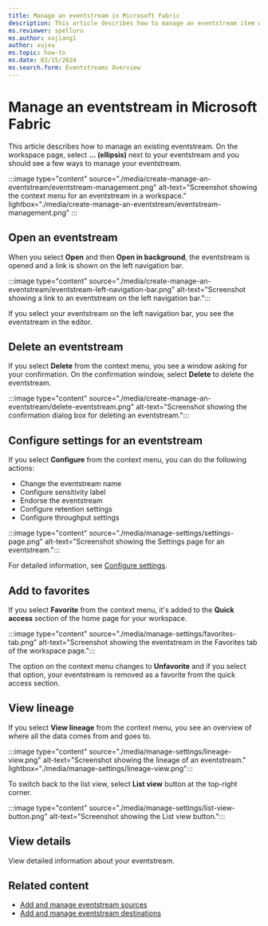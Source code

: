 ```yaml
---
title: Manage an eventstream in Microsoft Fabric
description: This article describes how to manage an eventstream item with Microsoft Fabric event streams feature.
ms.reviewer: spelluru
ms.author: xujiang1
author: xujxu
ms.topic: how-to
ms.date: 03/15/2024
ms.search.form: Eventstreams Overview
---
```


# Manage an eventstream in Microsoft Fabric
This article describes how to manage an existing eventstream. On the workspace page, select **... (ellipsis)** next to your eventstream and you should see a few ways to manage your eventstream. 

:::image type="content" source="./media/create-manage-an-eventstream/eventstream-management.png" alt-text="Screenshot showing the context menu for an eventstream in a workspace." lightbox="./media/create-manage-an-eventstream/eventstream-management.png" :::

## Open an eventstream
When you select **Open** and then **Open in background**, the eventstream is opened and a link is shown on the left navigation bar. 

:::image type="content" source="./media/create-manage-an-eventstream/eventstream-left-navigation-bar.png" alt-text="Screenshot showing a link to an eventstream on the left navigation bar.":::

If you select your eventstream on the left navigation bar, you see the eventstream in the editor.

## Delete an eventstream
If you select **Delete** from the context menu, you see a window asking for your confirmation. On the confirmation window, select **Delete** to delete the eventstream. 

:::image type="content" source="./media/create-manage-an-eventstream/delete-eventstream.png" alt-text="Screenshot showing the confirmation dialog box for deleting an eventstream.":::


## Configure settings for an eventstream
If you select **Configure** from the context menu, you can do the following actions:

- Change the eventstream name
- Configure sensitivity label
- Endorse the eventstream
- Configure retention settings
- Configure throughput settings

:::image type="content" source="./media/manage-settings/settings-page.png" alt-text="Screenshot showing the Settings page for an eventstream.":::

For detailed information, see [Configure settings](configure-settings.md).

## Add to favorites
If you select **Favorite** from the context menu, it's added to the **Quick access** section of the home page for your workspace.

:::image type="content" source="./media/manage-settings/favorites-tab.png" alt-text="Screenshot showing the eventstream in the Favorites tab of the workspace page.":::

The option on the context menu changes to **Unfavorite** and if you select that option, your eventstream is removed as a favorite from the quick access section. 

## View lineage
If you select **View lineage** from the context menu, you see an overview of where all the data comes from and goes to.

:::image type="content" source="./media/manage-settings/lineage-view.png" alt-text="Screenshot showing the lineage of an eventstream." lightbox="./media/manage-settings/lineage-view.png":::

To switch back to the list view, select **List view** button at the top-right corner. 

:::image type="content" source="./media/manage-settings/list-view-button.png" alt-text="Screenshot showing the List view button.":::


## View details
View detailed information about your eventstream.


## Related content

- [Add and manage eventstream sources](./add-manage-eventstream-sources.md)
- [Add and manage eventstream destinations](./add-manage-eventstream-destinations.md)
